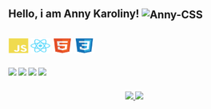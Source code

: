 
## Hello, i am Anny Karoliny!  <img align="center" alt="Anny-CSS" height="130"  src="https://user-images.githubusercontent.com/76567965/130891453-30f8c576-86cc-474e-bd16-55081cbc3521.png">

<div style="display: inline_block"><br>
  <img align="center" alt="Anny-Js" height="30" width="40" src="https://raw.githubusercontent.com/devicons/devicon/master/icons/javascript/javascript-plain.svg">
  <img align="center" alt="Anny-Bootstrap" height="30" width="40" src="https://raw.githubusercontent.com/devicons/devicon/master/icons/react/react-original.svg">
  <img align="center" alt="Anny-HTML" height="30" width="40" src="https://raw.githubusercontent.com/devicons/devicon/master/icons/html5/html5-original.svg">
  <img align="center" alt="Anny-CSS" height="30" width="40" src="https://raw.githubusercontent.com/devicons/devicon/master/icons/css3/css3-original.svg">
  
  

  
</div>
  
  ##
  
 <div>
  <a href = "mailto: annykarolinypro@gmail.com"><img src="https://img.shields.io/badge/-Gmail-%23EA4335?style=for-the-badge&logo=gmail&logoColor=white" target="_blank"></a>
  <a href="https://www.linkedin.com/in/anny-karoliny-69a466202/ " target="_blank"><img src="https://img.shields.io/badge/-LinkedIn-%230077B5?style=for-the-badge&logo=linkedin&logoColor=white" target="_blank"></a>
  <a href="https://instagram.com/Anny.Karoliny_" target="_blank"><img src="https://img.shields.io/badge/-Instagram-%23E4405F?style=for-the-badge&logo=instagram&logoColor=white" target="_blank"></a>
  <a href="https://instagram.com/Anny.Karoliny_" target="_blank"><img src=" https://img.shields.io/badge/Discord-7289DA?style=for-the-badge&logo=discord&logoColor=white" target="_blank"></a>
  
</div>


  ##
  
<div align="center">
  <a href="https://github.com/Anny-Karoliny">
  <img height="180em" src="https://github-readme-stats.vercel.app/api?username=Anny-Karoliny&show_icons=true&theme=dracula&include_all_commits=true&count_private=true"/>
  <img height="180em" src="https://github-readme-stats.vercel.app/api/top-langs/?username=Anny-Karoliny&layout=compact&langs_count=7&theme=dracula"/>
</div>
  
 

